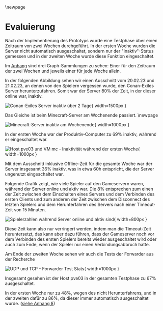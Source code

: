 \newpage
# Evaluierung

Nach der Implementierung des Prototyps wurde eine Testphase über einen Zeitraum von zwei Wochen durchgeführt. In der ersten Woche wurden die Server nicht automatisch ausgeschaltet, sondern nur der "inaktiv"-Status gemessen und in der zweiten Woche wurde diese Funktion eingeschaltet.

Im [Anhang](#grafana-both) sind drei Graph-Sammlungen zu sehen: Einer für den Zeitraum der zwei Wochen und jeweils einer für jede Woche allein.

In der folgenden Abbildung sehen wir einen Ausschnitt vom 20.02.23 und 21.02.23, an denen von den Spielern vergessen wurde, den Conan-Exiles Server herunterzufahren. Somit war der Server 80% der Zeit, in der dieser online war, inaktiv. 

![Conan-Exiles Server inaktiv über 2 Tage](./images/conan-inactive.png){ width=1500px }

Das Gleiche ist beim Minecraft-Server am Wochenende passiert.
\newpage

![Minecraft-Server inaktiv am Wochenende](./images/mc-inactive.png){ width=1000px }

In der ersten Woche war der Produktiv-Computer zu 69% inaktiv, während er eingeschaltet war.

![Host pve03 und VM mc - Inaktivität während der ersten Woche](./images/pve03-inactive-first-week.png){ width=1000px }

Mit dem Ausschnitt inklusive Offline-Zeit für die gesamte Woche war der Server insgesamt 36% inaktiv, was in etwa 60h entspricht, die der Server ungenutzt eingeschaltet war.

Folgende Grafik zeigt, wie viele Spieler auf den Gameservern waren, während der Server online und aktiv war. Die 8% entsprechen zum einen der Zeit zwischen dem Einschalten eines Servers und dem Verbinden des ersten Clients und zum anderen der Zeit zwischen dem Disconnect des letzten Spielers und dem Herunterfahren des Servers nach einer Timeout-Zeit von 15 Minuten.

![Spielerzahlen während Server online und aktiv sind](./images/online-with-without-players.png){ width=800px }

Diese Zeit kann also nur verringert werden, indem man die Timeout-Zeit heruntersetzt, das kann aber dazu führen, dass der Gameserver noch vor dem Verbinden des ersten Spielers bereits wieder ausgeschaltet wird oder auch zum Ende, wenn der Spieler nur einen Verbindungsabbruch hatte.


Am Ende der zweiten Woche sehen wir auch die Tests der Forwarder aus der Recherche

![UDP und TCP - Forwarder Test Stats](./images/testphase-forwarder.png){ width=1000px }

Insgesamt gesehen ist der Host pve03 in der gesamten Testphase zu 67% ausgeschaltet.

In der ersten Woche nur zu 48%, wegen des nicht Herunterfahrens, und in der zweiten dafür zu 86%, da dieser immer automatisch ausgeschaltet wurde. ([siehe Anhang 8](#grafana-both))











